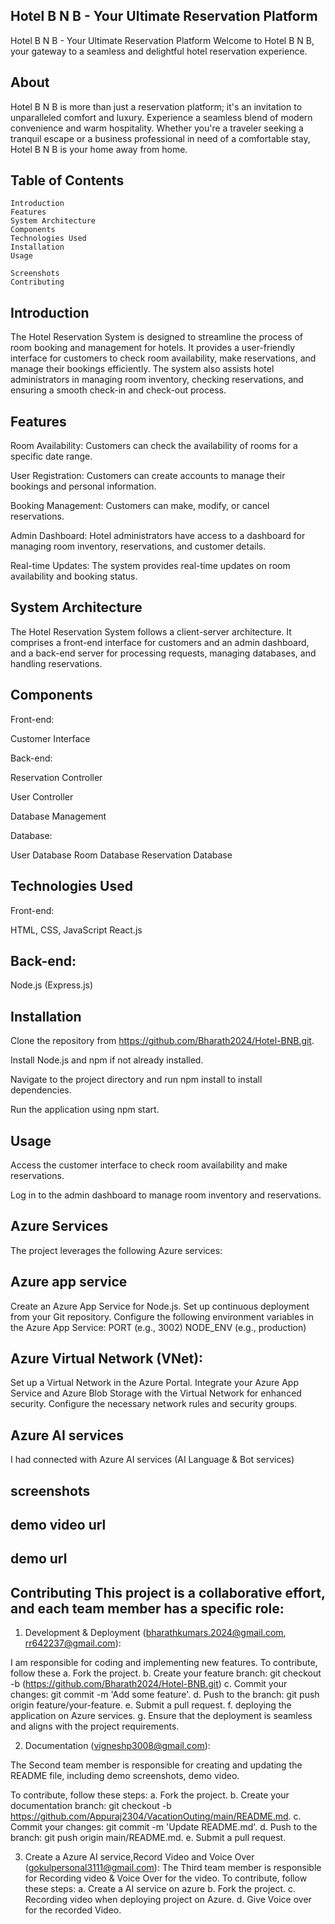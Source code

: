 ## Hotel B N B - Your Ultimate Reservation Platform
Hotel B N B - Your Ultimate Reservation Platform
Welcome to Hotel B N B, your gateway to a seamless and delightful hotel reservation experience.

## About
Hotel B N B is more than just a reservation platform; it's an invitation to unparalleled comfort and luxury. Experience a seamless blend of modern convenience and warm hospitality. Whether you're a traveler seeking a tranquil escape or a business professional in need of a comfortable stay, Hotel B N B is your home away from home.

## Table of Contents
    Introduction
    Features
    System Architecture
    Components
    Technologies Used
    Installation
    Usage
    
    Screenshots
    Contributing


## Introduction
The Hotel Reservation System is designed to streamline the process of room booking and management for hotels. It provides a user-friendly interface for customers to check room availability, make reservations, and manage their bookings efficiently. The system also assists hotel administrators in managing room inventory, checking reservations, and ensuring a smooth check-in and check-out process.

## Features
Room Availability: Customers can check the availability of rooms for a specific date range.

User Registration: Customers can create accounts to manage their bookings and personal information.

Booking Management: Customers can make, modify, or cancel reservations.

Admin Dashboard: Hotel administrators have access to a dashboard for managing room inventory, reservations, and customer details.

Real-time Updates: The system provides real-time updates on room availability and booking status.

## System Architecture
The Hotel Reservation System follows a client-server architecture. It comprises a front-end interface for customers and an admin dashboard, and a back-end server for processing requests, managing databases, and handling reservations.

## Components
Front-end:

Customer Interface


Back-end:

Reservation Controller

User Controller

Database Management

Database:

User Database
Room Database
Reservation Database

## Technologies Used
Front-end:

HTML, CSS, JavaScript
React.js 

## Back-end:

Node.js (Express.js)


## Installation
Clone the repository from https://github.com/Bharath2024/Hotel-BNB.git.

Install Node.js and npm if not already installed.

Navigate to the project directory and run npm install to install dependencies.


Run the application using npm start.

## Usage
Access the customer interface to check room availability and make reservations.

Log in to the admin dashboard to manage room inventory and reservations.

## Azure Services

The project leverages the following Azure services:

## Azure app service
Create an Azure App Service for Node.js.
Set up continuous deployment from your Git repository.
Configure the following environment variables in the Azure App Service: PORT (e.g., 3002) NODE_ENV (e.g., production)

## Azure Virtual Network (VNet):

Set up a Virtual Network in the Azure Portal.
Integrate your Azure App Service and Azure Blob Storage with the Virtual Network for enhanced security.
Configure the necessary network rules and security groups.

## Azure AI services

I had connected with Azure AI services (AI Language & Bot services)

## screenshots

## demo video url


## demo url

## Contributing This project is a collaborative effort, and each team member has a specific role:

1. Development & Deployment (bharathkumars.2024@gmail.com, rr642237@gmail.com):

I am responsible for coding and implementing new features.
To contribute, follow these 
a. Fork the project. 
b. Create your feature branch: git checkout -b (https://github.com/Bharath2024/Hotel-BNB.git) 
c. Commit your changes: git commit -m 'Add some feature'. 
d. Push to the branch: git push origin feature/your-feature. 
e. Submit a pull request. f. deploying the application on Azure services. 
g. Ensure that the deployment is seamless and aligns with the project requirements.

2. Documentation (vigneshp3008@gmail.com):

The Second team member is responsible for creating and updating the README file, including demo screenshots, demo video.

To contribute, follow these 
steps: a. Fork the project. 
b. Create your documentation branch: git checkout -b https://github.com/Appuraj2304/VacationOuting/main/README.md. 
c. Commit your changes: git commit -m 'Update README.md'. 
d. Push to the branch: git push origin main/README.md. 
e. Submit a pull request.


3. Create a Azure AI service,Record Video and Voice Over (gokulpersonal3111@gmail.com):
The Third team member is responsible for Recording video & Voice Over for the video.
To contribute, follow these steps: a. Create a AI service on azure b. Fork the project. c. Recording video when deploying project on Azure. d. Give Voice over for the recorded Video.
